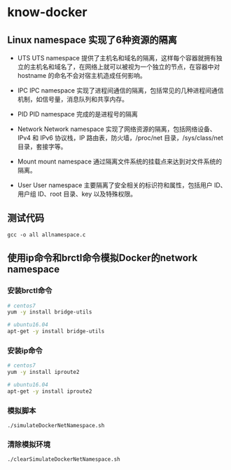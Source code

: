 # know-docker

## Linux namespace 实现了6种资源的隔离
* UTS  UTS namespace 提供了主机名和域名的隔离，这样每个容器就拥有独立的主机名和域名了，在网络上就可以被视为一个独立的节点，在容器中对 hostname 的命名不会对宿主机造成任何影响。

* IPC  IPC namespace 实现了进程间通信的隔离，包括常见的几种进程间通信机制，如信号量，消息队列和共享内存。

* PID  PID namespace 完成的是进程号的隔离

* Network  Network namespace 实现了网络资源的隔离，包括网络设备、IPv4 和 IPv6 协议栈，IP 路由表，防火墙，/proc/net 目录，/sys/class/net 目录，套接字等。

* Mount  mount namespace 通过隔离文件系统的挂载点来达到对文件系统的隔离。

* User  User namespace 主要隔离了安全相关的标识符和属性，包括用户 ID、用户组 ID、root 目录、key 以及特殊权限。

## 测试代码
`gcc -o all allnamespace.c`

## 使用ip命令和brctl命令模拟Docker的network namespace

### 安装brctl命令
```bash
# centos7
yum -y install bridge-utils

# ubuntu16.04
apt-get -y install bridge-utils
```

### 安装ip命令
```bash
# centos7
yum -y install iproute2

# ubuntu16.04
apt-get -y install iproute2
```

### 模拟脚本
`./simulateDockerNetNamespace.sh`

### 清除模拟环境
`./clearSimulateDockerNetNamespace.sh`
